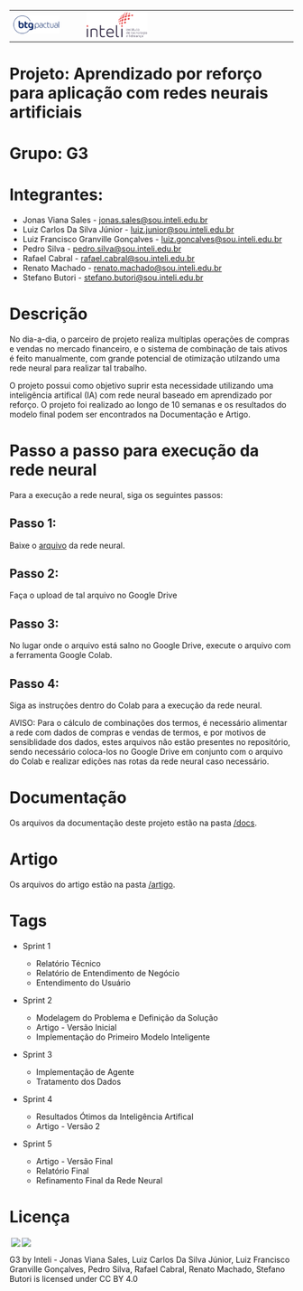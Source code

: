 <table>
<tr>
<td>
<a href= "https://www.btgpactual.com/"><img src="./docs/img/Btg-logo-blue.png" alt="BTG Pactual" border="0" width="70%"></a>
</td>
<td><a href= "https://www.inteli.edu.br/"><img src="./docs/img/logo-inteli.png" alt="Inteli - Instituto de Tecnologia e Liderança" border="0" width="30%"></a>
</td>
</tr>
</table>

# Projeto: Aprendizado por reforço para aplicação com redes neurais artificiais

# Grupo: G3

# Integrantes:

* Jonas Viana Sales - <jonas.sales@sou.inteli.edu.br>
* Luiz Carlos Da Silva Júnior - <luiz.junior@sou.inteli.edu.br>
* Luiz Francisco Granville Gonçalves - <luiz.goncalves@sou.inteli.edu.br>
* Pedro Silva - <pedro.silva@sou.inteli.edu.br>
* Rafael Cabral - <rafael.cabral@sou.inteli.edu.br>
* Renato Machado - <renato.machado@sou.inteli.edu.br>
* Stefano Butori - <stefano.butori@sou.inteli.edu.br>

# Descrição

No dia-a-dia, o parceiro de projeto realiza multiplas operações de compras e vendas no mercado financeiro, e o sistema de combinação de tais ativos é feito manualmente, com grande potencial de otimização utilzando uma rede neural para realizar tal trabalho.

O projeto possui como objetivo suprir esta necessidade utilizando uma inteligência artifical (IA) com rede neural baseado em aprendizado por reforço. O projeto foi realizado ao longo de 10 semanas e os resultados do modelo final podem ser encontrados na Documentação e Artigo.

# Passo a passo para execução da rede neural

Para a execução a rede neural, siga os seguintes passos:

## Passo 1:

Baixe o [arquivo](/codigo/ambiente_e_rede_neural.ipynb) da rede neural.

## Passo 2:

Faça o upload de tal arquivo no Google Drive

## Passo 3:

No lugar onde o arquivo está salno no Google Drive, execute o arquivo com a ferramenta Google Colab.

## Passo 4:

Siga as instruções dentro do Colab para a execução da rede neural.

AVISO: Para o cálculo de combinações dos termos, é necessário alimentar a rede com dados de compras e vendas de termos, e por motivos de sensiblidade dos dados, estes arquivos não estão presentes no repositório, sendo necessário coloca-los no Google Drive em conjunto com o arquivo do Colab e realizar edições nas rotas da rede neural caso necessário.

# Documentação

Os arquivos da documentação deste projeto estão na pasta [/docs](/docs).

# Artigo

Os arquivos do artigo estão na pasta [/artigo](/artigo).

# Tags

- Sprint 1
    - Relatório Técnico
    - Relatório de Entendimento de Negócio
    - Entendimento do Usuário

- Sprint 2
    - Modelagem do Problema e Definição da Solução
    - Artigo - Versão Inicial
    - Implementação do Primeiro Modelo Inteligente

- Sprint 3
    - Implementação de Agente
    - Tratamento dos Dados

- Sprint 4
    - Resultados Ótimos da Inteligência Artifical
    - Artigo - Versão 2

- Sprint 5
    - Artigo - Versão Final
    - Relatório Final
    - Refinamento Final da Rede Neural

# Licença

<img style="height:22px!important;margin-left:3px;vertical-align:text-bottom;" src="https://mirrors.creativecommons.org/presskit/icons/cc.svg?ref=chooser-v1"><img style="height:22px!important;margin-left:3px;vertical-align:text-bottom;" src="https://mirrors.creativecommons.org/presskit/icons/by.svg?ref=chooser-v1"><p xmlns:cc="http://creativecommons.org/ns#" xmlns:dct="http://purl.org/dc/terms/">

G3 by Inteli - Jonas Viana Sales, Luiz Carlos Da Silva Júnior, Luiz Francisco Granville Gonçalves, Pedro Silva, Rafael Cabral, Renato Machado, Stefano Butori is licensed under CC BY 4.0 
